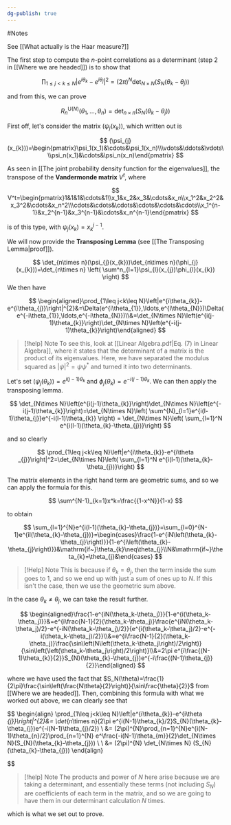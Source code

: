 ```yaml
---
dg-publish: true
---
```

#Notes 

See [[What actually is the Haar measure?]]

The first step to compute the $n$-point correlations as a determinant (step 2 in [[Where we are headed]]) is to show that

$$
\prod_{1\leq j<k\leq N}\left|e^{i\theta_{k}}-e^{i\theta_{j}}\right|^{2}=(2\pi)^{N}\det_{N\times N}\left(S_{N}(\theta_{k}-\theta_{j})\right)
$$

and from this, we can prove 

$$
R_n^{\mathrm{U}(N)}(\theta_1,\ldots,\theta_n)=\det_{n\times n}\left(S_N(\theta_k-\theta_j)\right)
$$

First off, let's consider the matrix $(\psi_{j}(x_{k}))$, which written out is

$$
(\psi_{j}(x_{k}))=\begin{pmatrix}\psi_1(x_1)&\cdots&\psi_1(x_n)\\\vdots&\ddots&\vdots\\\psi_n(x_1)&\cdots&\psi_n(x_n)\end{pmatrix}
$$

As seen in [[The joint probability density function for the eigenvalues]], the transpose of the **Vandermonde matrix** $V^t$, where 

$$
V^t=\begin{pmatrix}1&1&1&\cdots&1\\x_1&x_2&x_3&\cdots&x_n\\x_1^2&x_2^2&x_3^2&\cdots&x_n^2\\\cdots&\cdots&\cdots&\cdots&\cdots&\cdots\\x_1^{n-1}&x_2^{n-1}&x_3^{n-1}&\cdots&x_n^{n-1}\end{pmatrix}
$$

is of this type, with $\psi_{j}(x_{k})=x_{k}^{j-1}$.

We will now provide the **Transposing Lemma** (see [[The Transposing Lemma|proof]]).

$$
\det_{n\times n}(\psi_{j}(x_{k}))\det_{n\times n}(\phi_{j}(x_{k}))=\det_{n\times n} \left( \sum^n_{l=1}\psi_{l}(x_{j})\phi_{l}(x_{k}) \right)
$$
We then have 

$$
\begin{aligned}\prod_{1\leq j<k\leq N}\left|e^{i\theta_{k}}-e^{i\theta_{j}}\right|^{2}&=\Delta(e^{i\theta_{1}},\ldots,e^{i\theta_{N}})\Delta(e^{-i\theta_{1}},\ldots,e^{-i\theta_{N}})\\&=\det_{N\times N}\left(e^{i(j-1)\theta_{k}}\right)\det_{N\times N}\left(e^{-i(j-1)\theta_{k}}\right)\end{aligned}
$$

> [!help] Note
> To see this, look at [[Linear Algebra.pdf|Eq. (7) in Linear Algebra]], where it states that the determinant of a matrix is the product of its eigenvalues. Here, we have separated the modulus squared as $|\psi |^{2}=\psi\psi^*$ and turned it into two determinants.


Let's set $(\psi_{j}(\theta_{k}))=e^{i(j-1)\theta_{k}}$ and $\phi_{j}(\theta_{k})=e^{-i(j-1)\theta_{k}}$. We can then apply the transposing lemma.

$$
\det_{N\times N}\left(e^{i(j-1)\theta_{k}}\right)\det_{N\times N}\left(e^{-i(j-1)\theta_{k}}\right)=\det_{N\times N}\left( \sum^{N}_{l=1}e^{i(l-1)\theta_{j}}e^{-i(l-1)\theta_{k}} \right) = \det_{N\times N}\left( \sum_{l=1}^N e^{i(l-1)(\theta_{k}-\theta_{j})}\right)
$$

and so clearly

$$
\prod_{1\leq j<k\leq N}\left|e^{i\theta_{k}}-e^{i\theta _{j}}\right|^2=\det_{N\times N}\left( \sum_{l=1}^N e^{i(l-1)(\theta_{k}-\theta_{j})}\right)
$$

The matrix elements in the right hand term are geometric sums, and so we can apply the formula for this.

$$
\sum^{N-1}_{k=1}x^k=\frac{{1-x^N}}{1-x}
$$

to obtain 

$$
\sum_{l=1}^{N}e^{i(l-1)(\theta_{k}-\theta_{j})}=\sum_{l=0}^{N-1}e^{il(\theta_{k}-\theta_{j})}=\begin{cases}\frac{1-e^{iN\left(\theta_{k}-\theta_{j}\right)}}{1-e^{i\left(\theta_{k}-\theta_{j}\right)}}&\mathrm{if~}\theta_{k}\neq\theta_{j}\\N&\mathrm{if~}\theta_{k}=\theta_{j}&\end{cases}
$$

> [!Help] Note
> This is because if $\theta_{k}=\theta_{j}$, then the term inside the sum goes to $1$, and so we end up with just a sum of ones up to $N$. If this isn't the case, then we use the geometric sum above. 

In the case $\theta_{k}\neq \theta_{j}$, we can take the result further.

$$
\begin{aligned}\frac{1-e^{iN(\theta_k-\theta_j)}}{1-e^{i(\theta_k-\theta_j)}}&=e^{i\frac{N-1}{2}(\theta_k-\theta_j)}\frac{e^{iN(\theta_k-\theta_j)/2}-e^{-iN(\theta_k-\theta_j)/2}}{e^{i(\theta_k-\theta_j)/2}-e^{-i(\theta_k-\theta_j)/2}}\\&=e^{i\frac{N-1}{2}(\theta_k-\theta_j)}\frac{\sin\left(N\left(\theta_k-\theta_j\right)/2\right)}{\sin\left(\left(\theta_k-\theta_j\right)/2\right)}\\&=2\pi e^{i\frac{(N-1)\theta_{k}}{2}}S_{N}(\theta_{k}-\theta_{j})e^{-i\frac{(N-1)\theta_{j}}{2}}\end{aligned}
$$

where we have used the fact that $S_N(\theta)=\frac{1}{2\pi}\frac{\sin\left(\frac{N\theta}{2}\right)}{\sin\frac{\theta}{2}}$ from [[Where we are headed]]. Then, combining this formula with what we worked out above, we can clearly see that 

$$
\begin{align}
\prod_{1\leq j<k\leq N}\left|e^{i\theta_{k}}-e^{i\theta _{j}}\right|^{2}&= \det_{n\times n}(2\pi e^{i(N-1)\theta_{k}/2}S_{N}(\theta_{k}-\theta_{j})e^{-i(N-1)\theta_{j}/2}) 
 \\
&= (2\pi)^{N}\prod_{n=1}^{N}e^{i(N-1)\theta_{n}/2}\prod_{n=1}^{N} e^\frac{-i(N-1)\theta_{m}}{2}\det_{N\times N}(S_{N}(\theta_{k}-\theta_{j})) \\
 \\
&= (2\pi)^{N} \det_{N\times N} (S_{N}(\theta_{k}-\theta_{j}))
\end{align}

$$

> [!help] Note
> The products and power of $N$ here arise because we are taking a determinant, and essentially these terms (not including $S_{N}$) are coefficients of each term in the matrix, and so we are going to have them in our determinant calculation $N$ times. 


which is what we set out to prove. 
